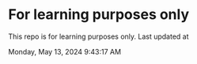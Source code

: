 # For learning purposes only
This repo is for learning purposes only.
Last updated at

Monday, May 13, 2024 9:43:17 AM

